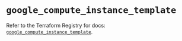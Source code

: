 # `google_compute_instance_template`

Refer to the Terraform Registry for docs: [`google_compute_instance_template`](https://registry.terraform.io/providers/hashicorp/google/5.37.0/docs/resources/compute_instance_template).
